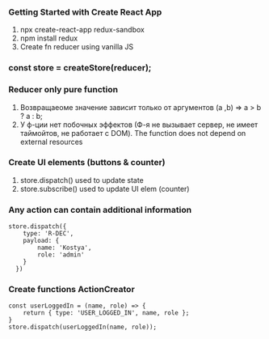 ### Getting Started with Create React App
1. npx create-react-app redux-sandbox
2. npm install redux
3. Create fn reducer using vanilla JS 

### const store = createStore(reducer);

### Reducer only pure function
1. Возвращаеоме значение зависит только от аргументов (a ,b) => a > b ? a : b;
2. У ф-ции нет побочных эффектов (Ф-я не вызывает сервер, не имеет таймойтов, не работает с DOM). The function does not depend on external resources
### Create UI elements (buttons & counter)
1. store.dispatch() used to update state
2. store.subscribe() used to update UI elem (counter) 

### Any action can contain additional information
```
store.dispatch({ 
    type: 'R-DEC',
    payload: {
        name: 'Kostya',
        role: 'admin'
    } 
  })
```

### Create functions ActionCreator
```
const userLoggedIn = (name, role) => {
    return { type: 'USER_LOGGED_IN', name, role };
}
store.dispatch(userLoggedIn(name, role));
```

